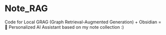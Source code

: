 # Note_RAG
Code for Local GRAG (Graph Retrieval-Augmented Generation) + Obsidian = 🧠 Personalized AI Assistant based on my note collection :)
